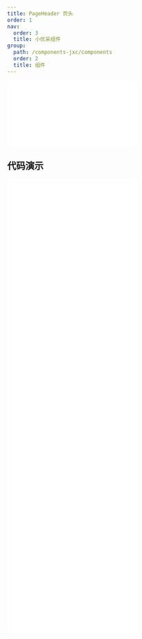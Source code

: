 ```yaml
---
title: PageHeader 页头
order: 1
nav:
  order: 3
  title: 小优采组件
group:
  path: /components-jxc/components
  order: 2
  title: 组件
---
```


<div>
<embed src="@docs-common/page-header/index.md"></embed>
</div>
        
## 代码演示

<Row gutter=8>

  <Col span=24>
    
  <div class="code-box"><embed src="@abiz-rc-jxc/page-header/demo/actions-page-header-jxc.md"></embed></div>
          
  <div class="code-box"><embed src="@abiz-rc-jxc/page-header/demo/basic-page-header-jxc.md"></embed></div>
          
  <div class="code-box"><embed src="@abiz-rc-jxc/page-header/demo/breadcrumb-page-header-jxc.md"></embed></div>
          
  <div class="code-box"><embed src="@abiz-rc-jxc/page-header/demo/content-page-header-jxc.md"></embed></div>
          
  <div class="code-box"><embed src="@abiz-rc-jxc/page-header/demo/ghost-page-header-jxc.md"></embed></div>
          
  <div class="code-box"><embed src="@abiz-rc-jxc/page-header/demo/responsive-page-header-jxc.md"></embed></div>
          
  </Col>
          
</Row>
        
<div><embed src="@docs-common/page-header/index-api.md"></embed><div>
        